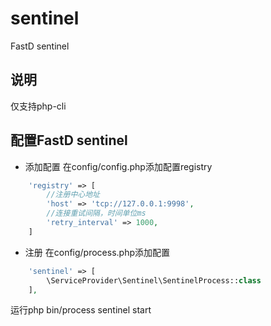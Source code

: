 # sentinel
FastD sentinel

## 说明
仅支持php-cli

## 配置FastD sentinel

- 添加配置
在config/config.php添加配置registry
```php
    'registry' => [
        //注册中心地址
        'host' => 'tcp://127.0.0.1:9998',
        //连接重试间隔，时间单位ms
        'retry_interval' => 1000,
    ]
```

- 注册
在config/process.php添加配置
 ```php
     'sentinel' => [
         \ServiceProvider\Sentinel\SentinelProcess::class
     ],
 ```
 运行php bin/process sentinel start